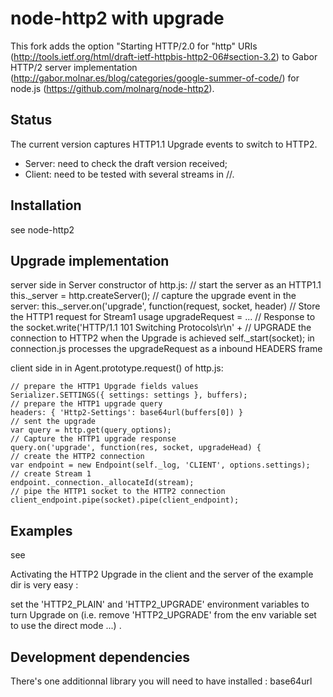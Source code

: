 node-http2 with upgrade
=======================

This fork adds the option "Starting HTTP/2.0 for "http" URIs (http://tools.ietf.org/html/draft-ietf-httpbis-http2-06#section-3.2) to Gabor HTTP/2 server implementation (http://gabor.molnar.es/blog/categories/google-summer-of-code/) for node.js (https://github.com/molnarg/node-http2).


Status
------

The current version captures HTTP1.1 Upgrade events to switch to HTTP2. 

* Server: need to check the draft version received;
* Client: need to be tested with several streams in //.


Installation
------------

see node-http2

Upgrade implementation
----------------------

server side in Server constructor of http.js:
	// start the server as an HTTP1.1
	this._server = http.createServer();
	// capture the upgrade event in the server:
	this._server.on('upgrade', function(request, socket, header)
	// Store the HTTP1 request for Stream1 usage 
	upgradeRequest =  ...
	// Response to the 
	socket.write('HTTP/1.1 101 Switching Protocols\r\n' +
	// UPGRADE the connection to HTTP2 when the Upgrade is achieved
	  self._start(socket);
   in connection.js processes the upgradeRequest as a inbound HEADERS frame 

client side in in Agent.prototype.request() of http.js:

	// prepare the HTTP1 Upgrade fields values 
	Serializer.SETTINGS({ settings: settings }, buffers);
	// prepare the HTTP1 upgrade query
	headers: { 'Http2-Settings': base64url(buffers[0]) }
	// sent the upgrade
	var query = http.get(query_options);
	// Capture the HTTP1 upgrade response 
	query.on('upgrade', function(res, socket, upgradeHead) {	
	// create the HTTP2 connection 
	var endpoint = new Endpoint(self._log, 'CLIENT', options.settings);
	// create Stream 1
	endpoint._connection._allocateId(stream);		
	// pipe the HTTP1 socket to the HTTP2 connection
	client_endpoint.pipe(socket).pipe(client_endpoint);


Examples
--------

see 

Activating the HTTP2 Upgrade in the client and the server of the example dir is very easy : 

set the 'HTTP2_PLAIN' and 'HTTP2_UPGRADE' environment variables to turn Upgrade on (i.e. remove 'HTTP2_UPGRADE' from the env variable set to use the direct mode ...) .


Development dependencies
------------------------

There's one additionnal library you will need to have installed : base64url
